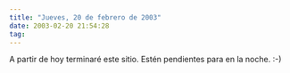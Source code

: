 ```yaml
---
title: "Jueves, 20 de febrero de 2003"
date: 2003-02-20 21:54:28
tag: 
---
```

A partir de hoy terminaré este sitio. Estén pendientes para en la noche. :-)

